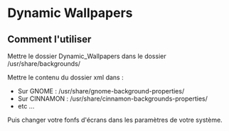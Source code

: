 # Dynamic Wallpapers

## Comment l'utiliser

Mettre le dossier Dynamic_Wallpapers dans le dossier /usr/share/backgrounds/

Mettre le contenu du dossier xml dans :

- Sur GNOME : /usr/share/gnome-background-properties/
- Sur CINNAMON : /usr/share/cinnamon-backgrounds-properties/
- etc ...

Puis changer votre fonfs d'écrans dans les paramètres de votre système.